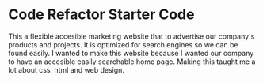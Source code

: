 # Code Refactor Starter Code
This a flexible accesible marketing website that to advertise our company's products and projects. It is optimized for search engines so we can be found easily.
I wanted to make this website because I wanted our company to have an accesible easily searchable home page. Making this taught me a lot about css, html and web design.
